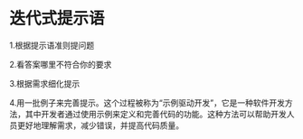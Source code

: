 # 迭代式提示语

1.根据提示语准则提问题

2.看答案哪里不符合你的要求

3.根据需求细化提示

4.用一批例子来完善提示。这个过程被称为“示例驱动开发”，它是一种软件开发方法，其中开发者通过使用示例来定义和完善代码的功能。这种方法可以帮助开发人员更好地理解需求，减少错误，并提高代码质量。